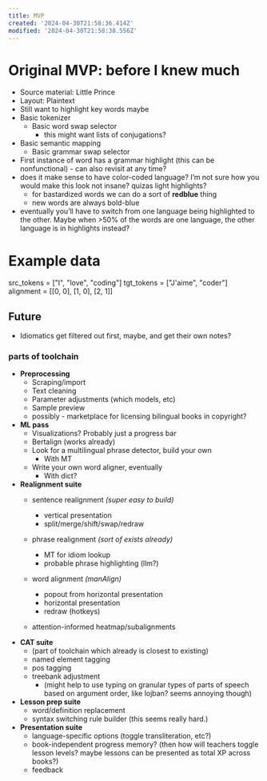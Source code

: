 ```yaml
---
title: MVP
created: '2024-04-30T21:58:36.414Z'
modified: '2024-04-30T21:58:38.556Z'
---
```


# Original MVP: before I knew much
- Source material: Little Prince
- Layout: Plaintext
- Still want to highlight key words maybe
- Basic tokenizer
    - Basic word swap selector
        - this might want lists of conjugations?
- Basic semantic mapping
    - Basic grammar swap selector
- First instance of word has a grammar highlight (this can be nonfunctional) - can also revisit at any time?
- does it make sense to have color-coded language? I’m not sure how you would make this look not insane? quizas light highlights?
    - for bastardized words we can do a sort of **redblue** thing
    - new words are always bold-blue
- eventually you’ll have to switch from one language being highlighted to the other. Maybe when >50% of the words are one language, the other language is in highlights instead?

# Example data
src_tokens = ["I", "love", "coding"]
tgt_tokens = ["J'aime", "coder"]
alignment = [[0, 0], [1, 0], [2, 1]]

## Future
- Idiomatics get filtered out first, maybe, and get their own notes?


### parts of toolchain
*   **Preprocessing**
    *   Scraping/import
    *   Text cleaning
    *   Parameter adjustments (which models, etc)
    *   Sample preview
    *   possibly - marketplace for licensing bilingual books in copyright?
*   **ML pass**
    *   Visualizations? Probably just a progress bar
    *   Bertalign (works already)
    *   Look for a multilingual phrase detector, build your own
        *   With MT
    *   Write your own word aligner, eventually
        *   With dict?
*   **Realignment suite**
    *   sentence realignment *(super easy to build)*
        *   vertical presentation
        *   split/merge/shift/swap/redraw

    *   phrase realignment *(sort of exists already)*
        *   MT for idiom lookup
        *   probable phrase highlighting (llm?)
    *   word alignment *(manAlign)*
        *   popout from horizontal presentation
        *   horizontal presentation
        *   redraw (hotkeys)
    *  attention-informed heatmap/subalignments
*   **CAT suite**
    *   (part of toolchain which already is closest to existing)
    *   named element tagging
    *   pos tagging
    *   treebank adjustment
        *   (might help to use typing on granular types of parts of speech based on argument order, like lojban? seems annoying though)
*   **Lesson prep suite**
    *   word/definition replacement
    *   syntax switching rule builder (this seems really hard.)
*   **Presentation suite**
    *   language-specific options (toggle transliteration, etc?)
    *   book-independent progress memory? (then how will teachers toggle lesson levels? maybe lessons can be presented as total XP across books?)
    *   feedback